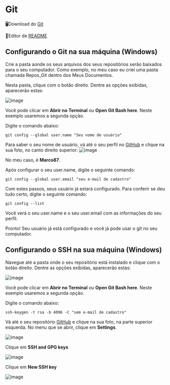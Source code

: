 # Git

🖥️Download do [Git](https://git-scm.com/downloads)

🎨Editor de [README](https://readme.so/)

## Configurando o Git na sua máquina (Windows)
Crie a pasta aonde os seus arquivos dos seus repositórios serão baixados para o seu computador.
Como exemplo, no meu caso eu criei uma pasta chamada Repos_Git dentro dos Meus Documentos.

Nesta pasta, clique com o botão direito. Dentre as opções exibidas, aparecerão estas:

![image](https://github.com/user-attachments/assets/dea9a0f1-8557-497a-ae62-d00457ba7ef8)

Você pode clicar em **Abrir no Terminal** ou  **Open Git Bash here**. Neste exemplo usaremos a segunda opção.

Digite o comando abaixo:

```git config --global user.name "Seu nome de usuário"```

Para saber o seu nome de usuário, vá até o seu perfil no [GitHub](https://github.com/) e clique na sua foto, no canto direito superior:
![image](https://github.com/user-attachments/assets/5b3e103f-8268-463a-8e34-9242e488031b)

No meu caso, é **Marco87**.

Após configurar o seu user.name, digite o seguinte comando:

```git config --global user.email "seu e-mail de cadastro"```

Com estes passos, seus usuário já estará configurado. Para conferir se deu tudo certo, digite o seguinte comando:

```git config --list```

Você verá o seu user.name e o seu user.email com as informações do seu perfil.

Pronto! Seu usuário já está configurado e você já pode usar o git no seu computador.


## Configurando o SSH na sua máquina (Windows)

Navegue até a pasta onde o seu repositório está instalado e clique com o botão direito. Dentre as opções exibidas, aparecerão estas:

![image](https://github.com/user-attachments/assets/dea9a0f1-8557-497a-ae62-d00457ba7ef8)

Você pode clicar em **Abrir no Terminal** ou  **Open Git Bash here**. Neste exemplo usaremos a segunda opção.

Digite o comando abaixo:

```ssh-keygen -t rsa -b 4096 -C "sem e-mail de cadastro"```

Vá até o seu repositório [GitHub](https://github.com/) e clique na sua foto, na parte superior esquerda. No menu que se abrir, clique em **Settings**.

![image](https://github.com/user-attachments/assets/cc030b92-7b28-474f-848c-ebece66758ec)

Clique em **SSH and GPG keys**

![image](https://github.com/user-attachments/assets/b11d905b-b0ba-4832-901e-4c4c3b5476f4)

Clique em **New SSH key**

![image](https://github.com/user-attachments/assets/1d0c2006-be03-42a4-9370-a8aff512d71a)
